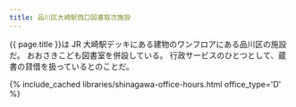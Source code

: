 ```yaml
---
title: 品川区大崎駅西口図書取次施設
---
```


{{ page.title }}は JR 大崎駅デッキにある建物のワンフロアにある品川区の施設だ。
おおさきこども図書室を併設している。
行政サービスのひとつとして、蔵書の貸借を扱っているとのことだ。

{% include_cached libraries/shinagawa-office-hours.html office_type='D' %}
